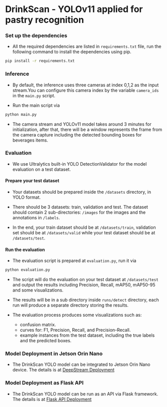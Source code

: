 # DrinkScan - YOLOv11 applied for pastry recognition

### Set up the dependencies

- All the required dependencies are listed in `requirements.txt` file, run the following command to install the dependencies using pip.

```sh
pip install -r requirements.txt
```

### Inference

- By default, the inference uses three cameras at index 0,1,2 as the input stream.You can configure this camera index by the variable `camera_ids` in the `main.py` script.

- Run the main script via

```sh
python main.py
```

- The camera stream and YOLOv11 model takes around 3 minutes for initialization, after that, there will be a window represents the frame from the camera capture including the detected bounding boxes for beverages items.

### Evaluation

- We use Ultralytics built-in YOLO DetectionValidator for the model evaluation on a test dataset.

#### Prepare your test dataset

- Your datasets should be prepared inside the `/datasets` directory, in YOLO format.

- There should be 3 datasets: train, validation and test. The dataset should contain 2 sub-directories: `/images` for the images and the annotations in `/labels`.

- In the end, your train dataset should be at `/datasets/train`, validation set should be at `/datasets/valid` while your test dataset should be at `/datasets/test`.

#### Run the evaluation

- The evaluation script is prepared at `evaluation.py`, run it via

```sh
python evaluation.py
```

- The script will do the evaluation on your test dataset at `/datasets/test` and output the results including Precision, Recall, mAP50, mAP50-95 and some visualizations.

- The results will be in a sub directory inside `runs/detect` directory, each run will produce a separate directory storing the results.

- The evaluation process produces some visualizations such as: 
  - confusion matrix.
  - curves for: F1, Precision, Recall, and Precision-Recall.
  - example instances from the test dataset, including the true labels and the predicted boxes.

### Model Deployment in Jetson Orin Nano

- The DrinkScan YOLO model can be integrated to Jetson Orin Nano device. The details is at [DeepStream Deployment](./DeepStream-YOLOv11/README.md)

### Model Deployment as Flask API

- The DrinkScan YOLO model can be run as an API via Flask framework. The details is at [Flask API Deployment](./flask-app/README.md)


